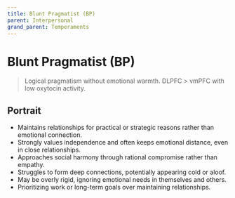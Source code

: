 ```yaml
---
title: Blunt Pragmatist (BP)
parent: Interpersonal
grand_parent: Temperaments
---
```


# Blunt Pragmatist (BP)

>Logical pragmatism without emotional warmth. DLPFC \> vmPFC with low oxytocin activity.

## Portrait
* Maintains relationships for practical or strategic reasons rather than emotional connection.
* Strongly values independence and often keeps emotional distance, even in close relationships.
* Approaches social harmony through rational compromise rather than empathy.
* Struggles to form deep connections, potentially appearing cold or aloof.
* May be overly rigid, ignoring emotional needs in themselves and others.
* Prioritizing work or long-term goals over maintaining relationships.